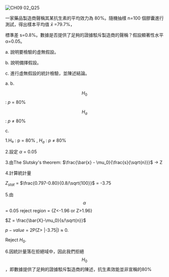 ![CH09 02_Q25](https://github.com/user-attachments/assets/9300e6fe-687b-4034-a72f-da6cf3c21d3a)

一家藥品製造商聲稱其某抗生素的平均效力為 80%。隨機抽樣 n=100 個膠囊進行測試，得出樣本平均值 $\bar{x}$ =79.7%，

標準差 s=0.8%。數據是否提供了足夠的證據駁斥製造商的聲稱？假設顯著性水平 α=0.05。

a. 說明要檢驗的虛無假設。

b. 說明備擇假設。

c. 進行虛無假設的統計檢驗，並陳述結論。

a.
b.

$$H_0$$ : $p$ = 80%

$$H_a$$ : $p$ $\ne$ 80%

c.

1.H₀ : p = 80% , $H_a$ : $p$ $\ne$ 80%

2.設定 $\alpha$ = 0.05

3.由The Slutsky's theorem: $\frac{\bar{x} - \mu_0}{\frac{s}{\sqrt{n}}}$ -> Z

4.計算統計量

$Z_{stat}$ = $\frac{0.797-0.80}{0.8/\sqrt{100}}$ = -3.75

5.由 $$\alpha$$ = 0.05 reject region = {Z<-1.96 or Z>1.96}

$Z = \frac{\bar{X}-\mu_0}{s/\sqrt{n}}$

$p-value$ = 2P(Z> |-3.75|) $\approx$ 0. 

Reject $H_0$. 

6.因統計量落在拒絕域中，因此我們拒絕 $$H_0$$，即數據提供了足夠的證據駁斥製造商的陳述，抗生素效能並非宣稱的80%
